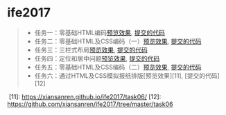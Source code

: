 # ife2017
>- 任务一：零基础HTML编码[预览效果][1], [提交的代码][2]
>- 任务二：零基础HTML及CSS编码（一）[预览效果][3], [提交的代码][4]
>- 任务三：三栏式布局[预览效果][5], [提交的代码][6]
>- 任务四：定位和居中问题[预览效果][7], [提交的代码][8]
>- 任务五：零基础HTML及CSS编码（二）[预览效果][9], [提交的代码][10]
>- 任务六：通过HTML及CSS模拟报纸排版[预览效果][11], [提交的代码][12]

  [1]: https://xiansanren.github.io/ife2017/task01/
  [2]: https://github.com/xiansanren/ife2017/blob/master/task01/index.html
  [3]: https://xiansanren.github.io/ife2017/task02/
  [4]: https://github.com/xiansanren/ife2017/tree/master/task02
  [5]: https://xiansanren.github.io/ife2017/task03/
  [6]: https://github.com/xiansanren/ife2017/blob/master/task03/index.html
  [7]: https://xiansanren.github.io/ife2017/task04/
  [8]: https://github.com/xiansanren/ife2017/blob/master/task04/index.html
  [9]: https://xiansanren.github.io/ife2017/task05/
  [10]: https://github.com/xiansanren/ife2017/blob/master/task05/index.html
  [11]: https://xiansanren.github.io/ife2017/task06/
  [12]: https://github.com/xiansanren/ife2017/tree/master/task06

